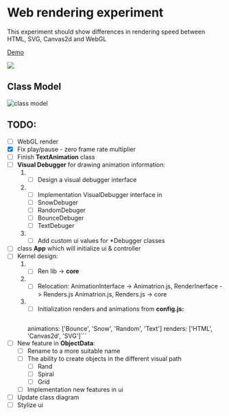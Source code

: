 # Web rendering experiment
This experiment should show differences in rendering speed between HTML, SVG, Canvas2d and WebGL

[Demo](https://ilopx.github.io/experiment-web-renders-html-svg-canvas2d-webGL/ "Demo")

![](https://raw.githubusercontent.com/ilopX/experiment-web-renders-html-svg-canvas2d-webGL/master/preview.gif)

## Class Model
![class model](https://raw.githubusercontent.com/ilopX/experiment-web-renders-html-svg-canvas2d-webGL/master/classModel.png)

## TODO:
- [ ] WebGL render
- [x] Fix play/pause - zero frame rate multiplier
- [ ] Finish **TextAnimation** class
- [ ] **Visual Debugger** for drawing animation information:
	1. - [ ] Design a visual debugger interface 
	2. - [ ] Implementation VisualDebugger interface in
		- [ ] SnowDebuger
		- [ ] RandomDebuger
		- [ ] BounceDebuger
		- [ ] TextDebuger
	3. - [ ] Add custom ui values for \*Debugger classes
- [ ] class **App** which will initialize ui & controller
- [ ] Kernel design:
	1. - [ ] Ren lib -> **core**
	2. - [ ] Relocation: 
				AnimationInterface -> Animatrion.js,
				RenderInerface -> Renders.js
				Animatrion.js, Renders.js -> core
	3. - [ ] Initialization renders and animations from **config.js:**
			```javascript
		animations: ['Bounce', 'Snow', 'Random', 'Text']
		renders: ['HTML', 'Canvas2d', 'SVG']```
- [ ] New feature in **ObjectData**:
	- [ ] Rename to a more suitable name 
	- [ ] The ability to create objects in the different visual path
        - [ ] Rand
		- [ ] Spiral
		- [ ] Grid
	- [ ] Implementation new features in ui
- [ ] Update class diagram
- [ ] Stylize ui